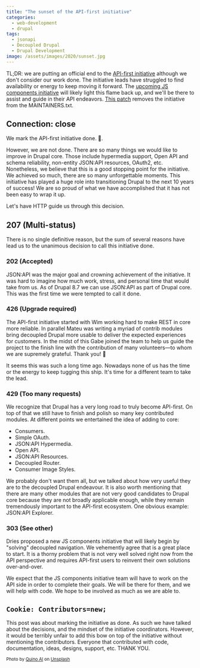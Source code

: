 ```yaml
---
title: "The sunset of the API-first initiative"
categories:
  - web-development
  - drupal
tags:
  - jsonapi
  - Decoupled Drupal
  - Drupal Development
image: /assets/images/2020/sunset.jpg
---
```

TL;DR: we are putting an official end to the [API-first initiative](https://www.drupal.org/project/ideas/issues/2757967) although we don't consider our work done. The initiative leads have struggled to find availability or energy to keep moving it forward. The [upcoming JS components initiative](https://www.drupal.org/blog/state-of-drupal-presentation-july-2020) will likely light this flame back up, and we'll be there to assist and guide in their API endeavors. [This patch](https://www.drupal.org/project/drupal/issues/3170020) removes the initiative from the MAINTAINERS.txt. 

<!-- more -->

## Connection: close

We mark the API-first initiative done. 👋.

However, we are not done. There are so many things we would like to improve in Drupal core. Those include hypermedia support, Open API and schema reliability, non-entity JSON:API resources, OAuth2, etc. Nonetheless, we believe that this is a good stopping point for the initiative. We achieved so much, there are so many unforgettable moments. This initiative has played a huge role into transitioning Drupal to the next 10 years of success! We are so proud of what we have accomplished that it has not been easy to wrap it up.

Let's have HTTP guide us through this decision.

## 207 (Multi-status)

There is no single definitive reason, but the sum of several reasons have lead us to the unanimous decision to call this initiative done.

### 202 (Accepted)

JSON:API was the major goal and crowning achievement of the initiative. It was hard to imagine how much work, stress, and personal time that would take from us. As of Drupal 8.7 we can use JSON:API as part of Drupal core. This was the first time we were tempted to call it done.

### 426 (Upgrade required)

The API-first initiative started with Wim working hard to make REST in core more reliable. In parallel Mateu was writing a myriad of contrib modules bring decoupled Drupal more usable to deliver the expected experiences for customers. In the midst of this Gabe joined the team to help us guide the project to the finish line with the contribution of many volunteers—to whom we are supremely grateful. Thank you! 🙏

It seems this was such a long time ago. Nowadays none of us has the time or the energy to keep tugging this ship. It's time for a different team to take the lead.

### 429 (Too many requests)

We recognize that Drupal has a very long road to truly become API-first. On top of that we still have to finish and polish so many key contributed modules. At different points we entertained the idea of adding to core:

* Consumers.
* Simple OAuth.
* JSON:API Hypermedia.
* Open API.
* JSON:API Resources.
* Decoupled Router.
* Consumer Image Styles.

We probably don't want them all, but we talked about how very useful they are to the decoupled Drupal endeavour. It is also worth mentioning that there are many other modules that are not very good candidates to Drupal core because they are not broadly applicable enough, while they remain tremendously important to the API-first ecosystem. One obvious example: JSON:API Explorer.

### 303 (See other)

Dries proposed a new JS components initiative that will likely begin by "solving" decoupled navigation. We vehemently agree that is a great place to start. It is a thorny problem that is not very well solved right now from the API perspective and requires API-first users to reinvent their own solutions over-and-over.

We expect that the JS components initiative team will have to work on the API side in order to complete their goals. We will be there for them, and we will help with code. We hope to be involved as much as we are able to.

## `Cookie: Contributors=new;`

This post was about marking the initiative as done. As such we have talked about the decisions, and the mindset of the initiative coordinators. However, it would be terribly unfair to add this bow on top of the initiative without mentioning the contributors. Everyone that contributed with code, documentation, ideas, designs, support, etc. THANK YOU.

<small>Photo by <a href="https://unsplash.com/@quinoal?utm_source=unsplash&amp;utm_medium=referral&amp;utm_content=creditCopyText">Quino Al</a> on <a href="https://unsplash.com/images/nature/sunset?utm_source=unsplash&amp;utm_medium=referral&amp;utm_content=creditCopyText">Unsplash</a></small>